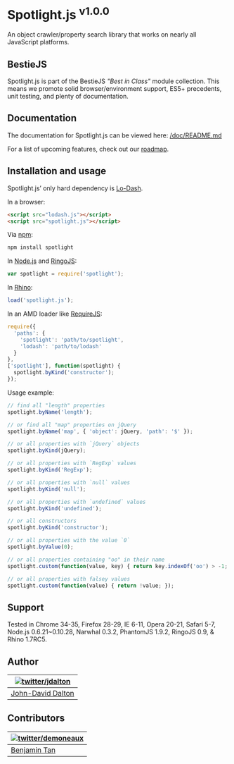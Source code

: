 # Spotlight.js <sup>v1.0.0</sup>

An object crawler/property search library that works on nearly all JavaScript platforms.

## BestieJS

Spotlight.js is part of the BestieJS *"Best in Class"* module collection. This means we promote solid browser/environment support, ES5+ precedents, unit testing, and plenty of documentation.

## Documentation

The documentation for Spotlight.js can be viewed here: [/doc/README.md](https://github.com/bestiejs/spotlight.js/blob/master/doc/README.md#readme)

For a list of upcoming features, check out our [roadmap](https://github.com/bestiejs/spotlight.js/wiki/Roadmap).

## Installation and usage

Spotlight.js’ only hard dependency is [Lo-Dash](http://lodash.com/).

In a browser:

```html
<script src="lodash.js"></script>
<script src="spotlight.js"></script>
```

Via [npm](http://npmjs.org/):

```bash
npm install spotlight
```

In [Node.js](http://nodejs.org/) and [RingoJS](http://ringojs.org/):

```js
var spotlight = require('spotlight');
```

In [Rhino](http://www.mozilla.org/rhino/):

```js
load('spotlight.js');
```

In an AMD loader like [RequireJS](http://requirejs.org/):

```js
require({
  'paths': {
    'spotlight': 'path/to/spotlight',
    'lodash': 'path/to/lodash'
  }
},
['spotlight'], function(spotlight) {
  spotlight.byKind('constructor');
});
```

Usage example:

```js
// find all "length" properties
spotlight.byName('length');

// or find all "map" properties on jQuery
spotlight.byName('map', { 'object': jQuery, 'path': '$' });

// or all properties with `jQuery` objects
spotlight.byKind(jQuery);

// or all properties with `RegExp` values
spotlight.byKind('RegExp');

// or all properties with `null` values
spotlight.byKind('null');

// or all properties with `undefined` values
spotlight.byKind('undefined');

// or all constructors
spotlight.byKind('constructor');

// or all properties with the value `0`
spotlight.byValue(0);

// or all properties containing "oo" in their name
spotlight.custom(function(value, key) { return key.indexOf('oo') > -1; });

// or all properties with falsey values
spotlight.custom(function(value) { return !value; });
```

## Support

Tested in Chrome 34-35, Firefox 28-29, IE 6-11, Opera 20-21, Safari 5-7, Node.js 0.6.21~0.10.28, Narwhal 0.3.2, PhantomJS 1.9.2, RingoJS 0.9, & Rhino 1.7RC5.

## Author

| [![twitter/jdalton](http://gravatar.com/avatar/299a3d891ff1920b69c364d061007043?s=70)](http://twitter.com/jdalton "Follow @jdalton on Twitter") |
|---|
| [John-David Dalton](http://allyoucanleet.com/) |

## Contributors

| [![twitter/demoneaux](http://gravatar.com/avatar/029b19dba521584d83398ada3ecf6131?s=70)](https://twitter.com/demoneaux "Follow @demoneaux on Twitter") |
|---|
| [Benjamin Tan](http://d10.github.io/) |
